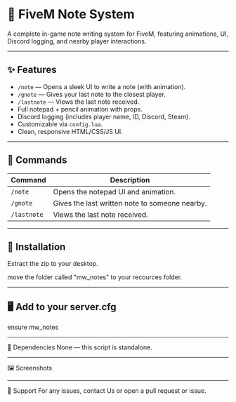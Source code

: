 # 📓 FiveM Note System

A complete in-game note writing system for FiveM, featuring animations, UI, Discord logging, and nearby player interactions.

---

## ✨ Features

- `/note` — Opens a sleek UI to write a note (with animation).
- `/gnote` — Gives your last note to the closest player.
- `/lastnote` — Views the last note received.
- Full notepad + pencil animation with props.
- Discord logging (includes player name, ID, Discord, Steam).
- Customizable via `config.lua`.
- Clean, responsive HTML/CSS/JS UI.

---

## 🧠 Commands

| Command     | Description                              |
|-------------|------------------------------------------|
| `/note`     | Opens the notepad UI and animation.      |
| `/gnote`    | Gives the last written note to someone nearby. |
| `/lastnote` | Views the last note received.            |

---

## 🔧 Installation
Extract the zip to your desktop.

move the folder called "mw_notes" to your recources folder.

---

## 🖥️ Add to your server.cfg
ensure mw_notes

---

🧪 Dependencies
None — this script is standalone.

---

🖼️ Screenshots


---

💬 Support
For any issues, contact Us or open a pull request or issue.
